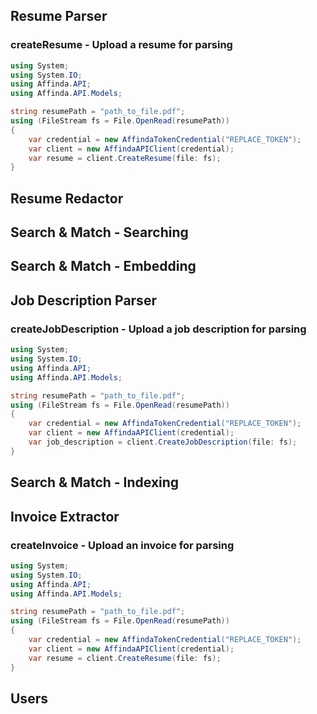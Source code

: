 

Resume Parser
-------------

### createResume - Upload a resume for parsing

```c#
using System;
using System.IO;
using Affinda.API;
using Affinda.API.Models;

string resumePath = "path_to_file.pdf";
using (FileStream fs = File.OpenRead(resumePath))
{
    var credential = new AffindaTokenCredential("REPLACE_TOKEN");
    var client = new AffindaAPIClient(credential);
    var resume = client.CreateResume(file: fs);
}
```

Resume Redactor
---------------

Search & Match - Searching
--------------------------

Search & Match - Embedding
--------------------------

Job Description Parser
----------------------

### createJobDescription - Upload a job description for parsing

```c#
using System;
using System.IO;
using Affinda.API;
using Affinda.API.Models;

string resumePath = "path_to_file.pdf";
using (FileStream fs = File.OpenRead(resumePath))
{
    var credential = new AffindaTokenCredential("REPLACE_TOKEN");
    var client = new AffindaAPIClient(credential);
    var job_description = client.CreateJobDescription(file: fs);
}
```

Search & Match - Indexing
-------------------------

Invoice Extractor
-----------------

### createInvoice - Upload an invoice for parsing

```c#
using System;
using System.IO;
using Affinda.API;
using Affinda.API.Models;

string resumePath = "path_to_file.pdf";
using (FileStream fs = File.OpenRead(resumePath))
{
    var credential = new AffindaTokenCredential("REPLACE_TOKEN");
    var client = new AffindaAPIClient(credential);
    var resume = client.CreateResume(file: fs);
}
```

Users
-----
